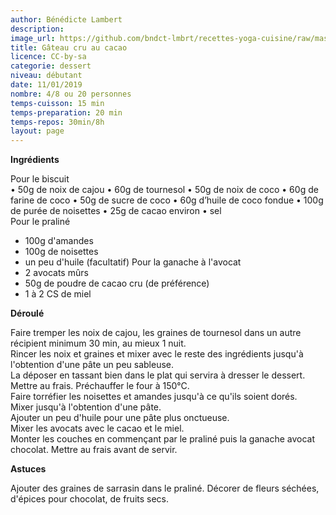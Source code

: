 ```yaml
---
author: Bénédicte Lambert
description: 
image_url: https://github.com/bndct-lmbrt/recettes-yoga-cuisine/raw/master/medias/gateau-cru-chocolat.jpg
title: Gâteau cru au cacao
licence: CC-by-sa
categorie: dessert
niveau: débutant
date: 11/01/2019
nombre: 4/8 ou 20 personnes
temps-cuisson: 15 min
temps-preparation: 20 min
temps-repos: 30min/8h
layout: page
---
```



**Ingrédients**  
 

Pour le biscuit    
•	50g de noix de cajou
•	60g de tournesol
•	50g de noix de coco
•	60g de farine de coco
•	50g de sucre de coco
•	60g d’huile de coco fondue
•	100g de purée de noisettes
•	25g de cacao environ
•	sel  
Pour le praliné   
* 100g d'amandes
* 100g de noisettes
* un peu d'huile (facultatif)
Pour la ganache à l'avocat
* 2 avocats mûrs
* 50g de poudre de cacao cru (de préférence)
* 1 à 2 CS de miel


**Déroulé**  
 
Faire tremper les noix de cajou, les graines de tournesol dans un autre récipient minimum 30 min, au mieux 1 nuit.  
Rincer les noix et graines et mixer avec le reste des ingrédients jusqu'à l'obtention d'une pâte un peu sableuse.  
La déposer en tassant bien dans le plat qui servira à dresser le dessert. 
Mettre au frais. 
Préchauffer le four à 150°C.  
Faire torréfier les noisettes et amandes jusqu'à ce qu'ils soient dorés.  
Mixer jusqu'à l'obtention d'une pâte.  
Ajouter un peu d'huile pour une pâte plus onctueuse.   
Mixer les avocats avec le cacao et le miel.   
Monter les couches en commençant par le praliné puis la ganache avocat chocolat.
Mettre au frais avant de servir.
 
**Astuces** 

Ajouter des graines de sarrasin dans le praliné.
Décorer de fleurs séchées, d'épices pour chocolat, de fruits secs. 
